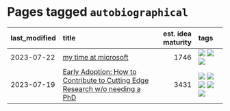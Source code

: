 # Pages tagged `autobiographical`

|last_modified|title|est. idea maturity|tags
|:---|:---|---:|:---|
|2023-07-22|[my time at microsoft](../my_time_at_microsoft.md)|1746|[![](https://img.shields.io/badge/tag-amazon-b5ec2c)](../tags/amazon.md) [![](https://img.shields.io/badge/tag-autobiographical-96bcc)](../tags/autobiographical.md) [![](https://img.shields.io/badge/tag-microsoft-f76896)](../tags/microsoft.md)|
|2023-07-19|[Early Adoption: How to Contribute to Cutting Edge Research w/o needing a PhD](../early_adoption_and_fomo.md)|3431|[![](https://img.shields.io/badge/tag-autobiographical-96bcc)](../tags/autobiographical.md) [![](https://img.shields.io/badge/tag-career_advice-77485f)](../tags/career_advice.md) [![](https://img.shields.io/badge/tag-early_adoption-e839f4)](../tags/early_adoption.md) [![](https://img.shields.io/badge/tag-mentoring-b08442)](../tags/mentoring.md) [![](https://img.shields.io/badge/tag-reddit-e6ab9)](../tags/reddit.md)|